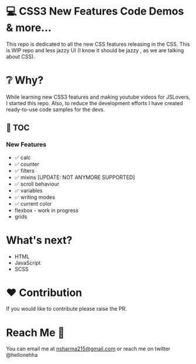 # :computer: CSS3 New Features Code Demos & more...

This repo is dedicated to all the new CSS features releasing in the CSS.
This is WIP repo and less jazzy UI (I know it should be jazzy , as we are talking about CSS).

# :grey_question: Why?

While learning new CSS3 features and making youtube videos for JSLovers, I started this repo. Also, to reduce the development efforts I have created ready-to-use code samples for the devs.

## :pushpin: TOC

### New Features

- :white_check_mark: calc
- :white_check_mark: counter
- :white_check_mark: filters
- :white_check_mark: mixins [UPDATE: NOT ANYMORE SUPPORTED]
- :white_check_mark: scroll behaviour
- :white_check_mark: variables
- :white_check_mark: writing modes
- :white_check_mark: current color
- flexbox - work in progress
- grids


# What's next?
- HTML
- JavaScript
- SCSS


# :heart: Contribution

If you would like to contribute please raise the PR.

# Reach Me :woman:

You can email me at nsharma215@gmail.com or reach me on twitter @hellonehha
